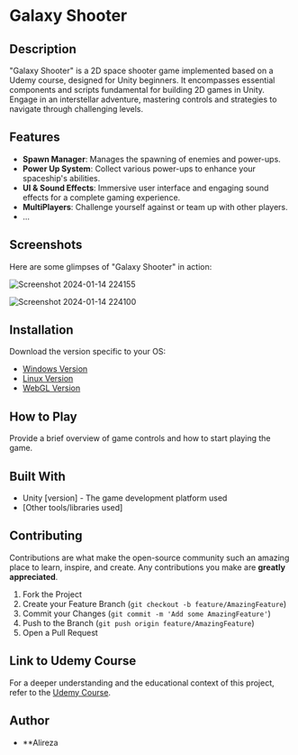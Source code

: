 # Galaxy Shooter

## Description
"Galaxy Shooter" is a 2D space shooter game implemented based on a Udemy course, designed for Unity beginners. It encompasses essential components and scripts fundamental for building 2D games in Unity. Engage in an interstellar adventure, mastering controls and strategies to navigate through challenging levels.

## Features
- **Spawn Manager**: Manages the spawning of enemies and power-ups.
- **Power Up System**: Collect various power-ups to enhance your spaceship's abilities.
- **UI & Sound Effects**: Immersive user interface and engaging sound effects for a complete gaming experience.
- **MultiPlayers**: Challenge yourself against or team up with other players.
- ...

## Screenshots
Here are some glimpses of "Galaxy Shooter" in action:

![Screenshot 2024-01-14 224155](https://github.com/Alireza-Paksaz24/Galaxy-Shooter/assets/113334088/dac591c9-cc83-49d2-92b9-02581b869b99)

![Screenshot 2024-01-14 224100](https://github.com/Alireza-Paksaz24/Galaxy-Shooter/assets/113334088/158c8951-dfca-46e5-96fa-8c5b607877eb)

## Installation
Download the version specific to your OS:
- [Windows Version](link-to-windows-version)
- [Linux Version](link-to-linux-version)
- [WebGL Version](link-to-mac-version)

## How to Play
Provide a brief overview of game controls and how to start playing the game.

## Built With
- Unity [version] - The game development platform used
- [Other tools/libraries used]

## Contributing
Contributions are what make the open-source community such an amazing place to learn, inspire, and create. Any contributions you make are **greatly appreciated**.

1. Fork the Project
2. Create your Feature Branch (`git checkout -b feature/AmazingFeature`)
3. Commit your Changes (`git commit -m 'Add some AmazingFeature'`)
4. Push to the Branch (`git push origin feature/AmazingFeature`)
5. Open a Pull Request

## Link to Udemy Course
For a deeper understanding and the educational context of this project, refer to the [Udemy Course]([link-to-the-udemy-course](https://www.udemy.com/course/the-ultimate-guide-to-game-development-with-unity/)).

## Author
- **Alireza
